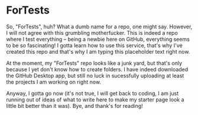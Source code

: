 # ForTests
So, "ForTests", huh? What a dumb name for a repo, one might say. However, I will not agree with this grumbling motherfucker. This is indeed a repo where I test everything – being a newbie here on GitHub, everything seems to be so fascinating! I gotta learn how to use this service, that's why I've created this repo and that's why I am typing this placeholder text right now. 

At the moment, my "ForTests" repo looks like a junk yard, but that's only because I yet don't know how to create folders. I have indeed downloaded the GitHub Desktop app, but still no luck in sucessfully uploading at least the projects I am working on right now.

Anyway, I gotta go now (it's not true, I will get back to coding, I am just running out of ideas of what to write here to make my starter page look a little bit better than it was). Bye, and thank's for reading!
